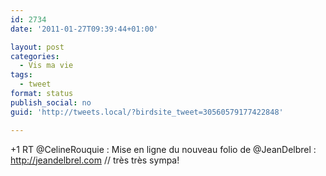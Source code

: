```yaml
---
id: 2734
date: '2011-01-27T09:39:44+01:00'

layout: post
categories:
  - Vis ma vie
tags:
  - tweet
format: status
publish_social: no
guid: 'http://tweets.local/?birdsite_tweet=30560579177422848'

---
```


+1 RT @CelineRouquie : Mise en ligne du nouveau folio de @JeanDelbrel : http://jeandelbrel.com // très très sympa!